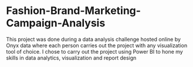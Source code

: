 # Fashion-Brand-Marketing-Campaign-Analysis
This project was done during a data analysis challenge hosted online by Onyx data where each person carries out the project with any visualization tool of choice.  I chose to carry out the project using Power BI to hone my skills in data analytics, visualization and report design
